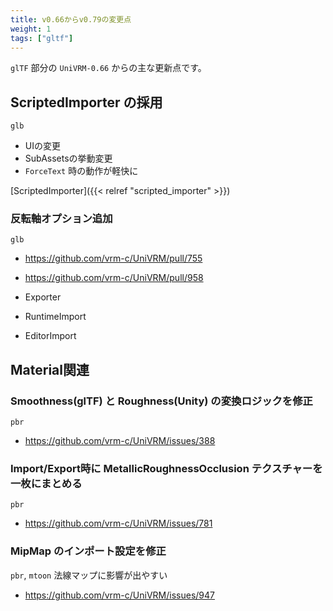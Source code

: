 ```yaml
---
title: v0.66からv0.79の変更点
weight: 1
tags: ["gltf"]
---
```


`glTF` 部分の `UniVRM-0.66` からの主な更新点です。

## ScriptedImporter の採用

`glb`

* UIの変更
* SubAssetsの挙動変更
* `ForceText` 時の動作が軽快に

[ScriptedImporter]({{< relref "scripted_importer" >}})

### 反転軸オプション追加

`glb`

* https://github.com/vrm-c/UniVRM/pull/755
* https://github.com/vrm-c/UniVRM/pull/958

* Exporter
* RuntimeImport
* EditorImport

## Material関連
### Smoothness(glTF) と Roughness(Unity) の変換ロジックを修正

`pbr`

* https://github.com/vrm-c/UniVRM/issues/388

### Import/Export時に MetallicRoughnessOcclusion テクスチャーを一枚にまとめる

`pbr`

* https://github.com/vrm-c/UniVRM/issues/781

### MipMap のインポート設定を修正

`pbr`, `mtoon` 法線マップに影響が出やすい

* https://github.com/vrm-c/UniVRM/issues/947
